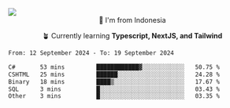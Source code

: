 
<img align = "center" src="https://readme-typing-svg.herokuapp.com?font=Fira+Code&size=25&pause=1000&color=00F713&center=true&vCenter=true&random=false&width=850&height=70&lines=Hi+There+%F0%9F%91%8B%2C+Im+Julian+Caesar;"/>
<br>

<div align = "center">
  📌 I'm from Indonesia
  
  🪴 Currently learning **Typescript, NextJS, and Tailwind**
</div>

<!--START_SECTION:waka-->

```txt
From: 12 September 2024 - To: 19 September 2024

C#       53 mins         ████████████▓░░░░░░░░░░░░   50.75 %
CSHTML   25 mins         ██████░░░░░░░░░░░░░░░░░░░   24.28 %
Binary   18 mins         ████▒░░░░░░░░░░░░░░░░░░░░   17.67 %
SQL      3 mins          █░░░░░░░░░░░░░░░░░░░░░░░░   03.43 %
Other    3 mins          █░░░░░░░░░░░░░░░░░░░░░░░░   03.35 %
```

<!--END_SECTION:waka-->
